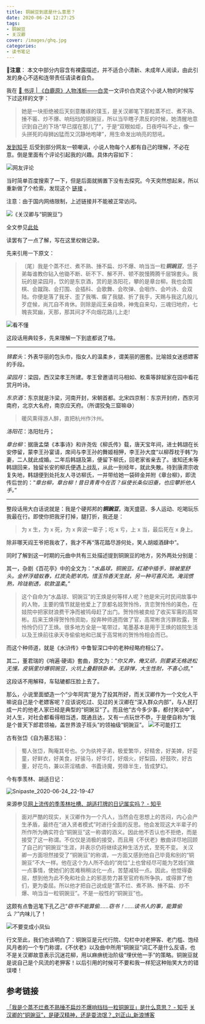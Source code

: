 ```yaml
---
title: 铜豌豆到底是什么意思？
date: 2020-06-24 12:27:25
tags:
- 铜豌豆
- 关汉卿
cover: /images/ghq.jpg
categories:
- 读书笔记
---
```

🔞**注意**： 本文中部分内容含有裸露描述，并不适合小清新、未成年人阅读，由此引发的身心不适和连带责任请读者自负。

我在 [📖 书评 | 《白鹿原》人物浅析——白灵](/post/2017-06-03/bai-lu-yuan-of-bai-ling/)一文评价白灵这个小说人物的时候写下过这样的文字：

> 她是一块拒绝被后天刻意雕琢的璞玉，是关汉卿笔下那粒蒸不烂、煮不熟、捶不匾、炒不爆、响珰珰的铜豌豆，所以当毕瞎子肃反的时候，她清醒地意识到自己的下场“早已摆在那儿了”，于是“双眼如炬，日夜呼叫不止，像一头拼死的母狮凶猛而又沉静地咆哮”，用生命发出响亮的怒吼。

[发到知乎](https://www.zhihu.com/question/45984837/answer/179031791) 后受到部分网友一顿嘲讽，小说人物每个人都有自己的理解，不必在意。倒是里面有个评论引起我的兴趣。具体内容如下：

![网友评论](/images/Snipaste_2020-06-24_23-27-47.png)

当时简单百度搜索了一下，但是后面就搁置下没有去探究。今天突然想起来，所以重新做了个检索，发现这个 [链接](https://books.google.com/books?hl=zh-CN&id=km84AAAAMAAJ&dq=%E9%93%*9*C%E8%B1%*8*C%E8%B1%*8*6&focus=searchwithinvolume&q=%E9%93%*9*C%E8%B1%*8*C%E8%B1%*8*6) 。

注意：由于国内网络限制，上述链接并不能被正常访问。

![《关汉卿与“铜豌豆”》](/images/Snipaste_2020-06-24_13-27-27.png)

全文参见[此处](https://www.zhihu.com/question/20382282/answer/49491913)

读罢有了一点了解，写在这里权做记录。

先来引用一下原文：

> 〔尾〕我是个蒸不烂、煮不熟、捶不扁、炒不爆、响当当一粒***铜豌豆***，恁子弟每谁教你钻入他锄不断、斫不下、解不开、顿不脱慢腾腾千层锦套头。我玩的是梁园月，饮的是东京酒，赏的是洛阳花，攀的是章台柳。我也会围棋、会蹴踘、会打围、会插科、会歌舞、会吹弹、会咽作、会吟诗、会双陆。你便是落了我牙、歪了我嘴、瘸了我腿、折了我手，天赐与我这几般儿歹症候，尚兀自不肯休。则除是阎王亲自唤，神鬼自来勾，三魂归地府，七魄丧冥幽，天那，那其间才不向烟花路儿上走!

![看不懂](/images/xiedesha.jpg)

这段话用典较多，先来理解一下到底都说了啥。

---

*锦套头*：外表华丽的包头巾，指女人的温柔乡，谓美丽的圈套。比喻妓女迷惑嫖客的手段。

*梁园月*：梁园，西汉梁孝王所建。孝王曾邀请司马相如、枚乘等辞赋家在园中看花赏月吟诗。

*东京酒*：东京就是汴梁，河南开封，宋朝首都。北宋四京制：东京开封府，西京河南府，北京大名府，南京应天府。（所谓狡兔三窟嘛😅）

> 暖风熏得游人醉，直把杭州作汴州。

*洛阳花*：洛阳牡丹；

*章台柳*：据唐孟棨《本事诗》和许尧佐《柳氏传》载，唐天宝年间，进士韩翃在长安停留，蒙李王孙宴请，席间与李王孙的舞姬相狎，李王孙大度“以柳荐枕于韩”为妻，二人就此成婚。二年后韩翃及第，便留下柳氏，回老家省亲去了。谁知还未等韩翃回来，独留长安的柳氏便遇上战乱，从此一别经年，就此失散。待到唐肃宗收复失地，韩翃便到处托友人寻访柳氏，一并带给她一袋碎金并附《章台柳》，即流传后世的：“*章台柳，章台柳！昔日青青今在否？纵使长条似旧垂，也应攀折他人手。*”

---

整段话用大白话说就是：我是个硬邦邦的***铜豌豆***，海天盛筵、多人运动、吃喝玩乐我最在行。即使你把我牙打掉，腿打折，我还是：

> 为 x 生，为 x 死，为 x 奔波一辈子；吃 x 亏，上 x 当，最后死在 x 身上。

除非哪天阎王爷把我收了，我才不再“落花踏尽游何处，笑人胡姬酒肆中”。

同时了解到这一时期的元曲中共有三处描述提到铜豌豆的地方，另外两处分别是：

其一，杂剧《百花亭》中的全文为：“*水晶球，铜豌豆。红裙中插手，锦被里舒头。金杯浮蜡蚁春，红炭灸肥羊肉。惜玉怜香天生就，另一种可喜风流。淹润惯熟，玲珑剔透，软款温柔*。”

> 这个自命为“水晶球、铜豌豆”的王焕是何等样人呢？他是宋元时民间故事中的人物，主要的情节就是他爱上了京都名妓贺怜怜，贪恋贺怜怜的美色，在妓院中把家财浪费干净而被鸨母赶了出门。贺怜怜被卖给了收买军需的高常彬。后来王焕得贺怜怜资助，投奔种师道而做了官，高常彬贪污罪败露，贺怜怜仍归了王焕。很多地方全是一笔带过，笔墨基本是用于王焕的妓院生活以及王焕前往承天寺偷偷地和已属于高常彬的贺怜怜相会而已。

而这个种师道，就是《水浒传》中鲁智深口中的老种经略府相公了。

其二，董君瑞的《哨遍·硬谒》套曲，原文为：“*你又奔，俺又顽，则要紧无格迸松无慢。皮锅里炒爆铜豌豆，火坑上叠翻铁卧单。无辞惮，大生性耐，不喜心烦*。”

这段话不用解释，车轱辘都压脸上去了。

那么，小说里面塑造一个“少年阿宾”是为了投其所好，而关汉卿作为一个文化人干嘛说自己是个老嫖客呢？应该说吃过、见过的关汉卿在“深入群众内部”，与人民打成一片的他老人家已经是典型的“铜豌豆”了。而且他“古今多少事，都付笑谈中”，对人生，对社会都看得相当透，既通且达，又有一点玩世不恭，于是便自称为“我是个普天下郎君领袖，盖世界浪子班头”的领袖级“铜豌豆”。
![不可能打工](/images/bu-ke-neng-da-gong.png)

古有张岱《自为墓志铭》：

> 蜀人张岱，陶庵其号也。少为纨袴子弟，极爱繁华，好精舍，好美婢，好娈童，好鲜衣，好美食，好骏马，好华灯，好烟火，好梨园，好鼓吹，好古董，好花鸟，兼以茶淫橘虐、书蠹诗魔，劳碌半生，皆成梦幻。

今有季羡林、胡适日记：

![Snipaste_2020-06-24_22-19-47](/images/Snipaste_2020-06-24_22-19-47.png)

来源参见[网上流传的季羡林吐槽、胡适打牌的日记属实吗？ - 知乎](https://www.zhihu.com/question/20162890/answer/20170548)

> 面对严酷的现实，关汉卿作为一个凡人，当然会在思想上的苦闷，内心会产生矛盾，最终在“进入贤者模式”时进行全面的反思。他会发现这大半辈子的所作所为确实符合“铜豌豆”这一称谓的涵义。因此他不否认也不拒绝，而是接受了这一称谓。不仅仅是消极的接受，而且用《不伏老》散曲详尽地回顾了自己的“铜豌豆”生涯，并表示仍将继续这种生活方式，至死不变。
> 关汉卿一方面坦然接受了“铜豌豆”的称谓，一方面又感到他自己毕竟和别的“铜豌豆”不大一样。他在这个为人所不齿的“岗位”上也曾经尽可能为艺妓们做一点事情，使她们的苦难稍稍淡化一点，苦楚减轻一点。因此，他觉得委屈，想到他为此不免和社会上的邪恶势力甚至官府有所争执，或得罪了他们，更为委屈。所以他才把自己说成是“蒸不烂、煮不熟、捶不扁、炒不爆、响当当一粒铜豌豆”。不是一般性的“铜豌豆”也。

这颇有点鲁迅笔下孔乙己“*窃书不能算偷……窃书！……读书人的事，能算偷么？*”内味儿了！

![不要变成小凤仙](/images/Let-The-Bullets-Fly/xiao-feng-xian.gif)

行文至此，我们也该明白了：铜豌豆是元代行院、勾栏中对老狎客、老门槛、饱经风月者的一个专门称谓，《不伏老》以及曲中所用“铜豌豆”词汇不是什么反语，也不是关汉卿故意表示沉迷花柳，用以麻痹统治阶级“埋伏他一手”的策略。铜豌豆就是说自己是个风流的老狎客！​以后引用的时候可不要和我一样犯这种贻笑大方的错误喽！

## 参考链接
[「我是个蒸不烂煮不熟捶不扁炒不爆响珰珰一粒铜豌豆」是什么意思？ - 知乎](https://www.zhihu.com/question/20382282/answer/49491913)
[关汉卿的“铜豌豆”，是硬汉精神，还是耍流氓？_刘正山_新浪博客](http://blog.sina.com.cn/s/blog_565221f10102y7fd.html?tj=fina)